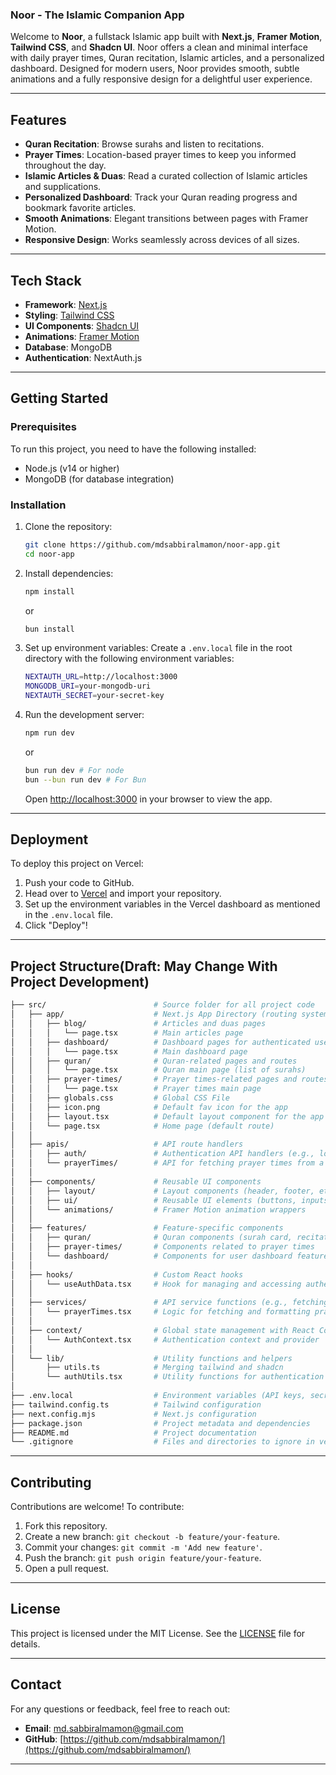### Noor - The Islamic Companion App

Welcome to **Noor**, a fullstack Islamic app built with **Next.js**, **Framer Motion**, **Tailwind CSS**, and **Shadcn UI**. Noor offers a clean and minimal interface with daily prayer times, Quran recitation, Islamic articles, and a personalized dashboard. Designed for modern users, Noor provides smooth, subtle animations and a fully responsive design for a delightful user experience.

---

## Features

- **Quran Recitation**: Browse surahs and listen to recitations.
- **Prayer Times**: Location-based prayer times to keep you informed throughout the day.
- **Islamic Articles & Duas**: Read a curated collection of Islamic articles and supplications.
- **Personalized Dashboard**: Track your Quran reading progress and bookmark favorite articles.
- **Smooth Animations**: Elegant transitions between pages with Framer Motion.
- **Responsive Design**: Works seamlessly across devices of all sizes.
  
---

## Tech Stack

- **Framework**: [Next.js](https://nextjs.org/)
- **Styling**: [Tailwind CSS](https://tailwindcss.com/)
- **UI Components**: [Shadcn UI](https://shadcn.dev/)
- **Animations**: [Framer Motion](https://www.framer.com/motion/)
- **Database**: MongoDB
- **Authentication**: NextAuth.js

---

## Getting Started

### Prerequisites
To run this project, you need to have the following installed:

- Node.js (v14 or higher)
- MongoDB (for database integration)

### Installation

1. Clone the repository:
   ```bash
   git clone https://github.com/mdsabbiralmamon/noor-app.git
   cd noor-app
   ```

2. Install dependencies:
   ```bash
   npm install
   ```
   or
   ```bash
   bun install
   ```

3. Set up environment variables:
   Create a `.env.local` file in the root directory with the following environment variables:
   ```bash
   NEXTAUTH_URL=http://localhost:3000
   MONGODB_URI=your-mongodb-uri
   NEXTAUTH_SECRET=your-secret-key
   ```

4. Run the development server:
   ```bash
   npm run dev
   ```
   or
   ```bash
   bun run dev # For node
   bun --bun run dev # For Bun
   ```

   Open [http://localhost:3000](http://localhost:3000) in your browser to view the app.

---

## Deployment

To deploy this project on Vercel:

1. Push your code to GitHub.
2. Head over to [Vercel](https://vercel.com/) and import your repository.
3. Set up the environment variables in the Vercel dashboard as mentioned in the `.env.local` file.
4. Click "Deploy"!

---

## Project Structure(Draft: May Change With Project Development)

```bash
├── src/                        # Source folder for all project code
│   ├── app/                    # Next.js App Directory (routing system)
│   │   ├── blog/               # Articles and duas pages
│   │   │   └── page.tsx        # Main articles page
│   │   ├── dashboard/          # Dashboard pages for authenticated users
│   │   │   └── page.tsx        # Main dashboard page
│   │   ├── quran/              # Quran-related pages and routes
│   │   │   └── page.tsx        # Quran main page (list of surahs)
│   │   ├── prayer-times/       # Prayer times-related pages and routes
│   │   │   └── page.tsx        # Prayer times main page
│   │   ├── globals.css         # Global CSS File
│   │   ├── icon.png            # Default fav icon for the app
│   │   ├── layout.tsx          # Default layout component for the app
│   │   └── page.tsx            # Home page (default route)
│   │
│   ├── apis/                   # API route handlers
│   │   ├── auth/               # Authentication API handlers (e.g., login, registration)
│   │   └── prayerTimes/        # API for fetching prayer times from a third-party service
│   │
│   ├── components/             # Reusable UI components
│   │   ├── layout/             # Layout components (header, footer, etc.)
│   │   ├── ui/                 # Reusable UI elements (buttons, inputs, etc.)
│   │   └── animations/         # Framer Motion animation wrappers
│   │
│   ├── features/               # Feature-specific components
│   │   ├── quran/              # Quran components (surah card, recitation, etc.)
│   │   ├── prayer-times/       # Components related to prayer times
│   │   └── dashboard/          # Components for user dashboard features
│   │
│   ├── hooks/                  # Custom React hooks
│   │   └── useAuthData.tsx     # Hook for managing and accessing authentication data
│   │
│   ├── services/               # API service functions (e.g., fetching prayer times)
│   │   └── prayerTimes.tsx     # Logic for fetching and formatting prayer time data
│   │
│   ├── context/                # Global state management with React Context
│   │   └── AuthContext.tsx     # Authentication context and provider
│   │
│   └── lib/                    # Utility functions and helpers
│       ├── utils.ts            # Merging tailwind and shadcn
│       └── authUtils.tsx       # Utility functions for authentication
│ 
├── .env.local                  # Environment variables (API keys, secrets)
├── tailwind.config.ts          # Tailwind configuration
├── next.config.mjs             # Next.js configuration
├── package.json                # Project metadata and dependencies
├── README.md                   # Project documentation
└── .gitignore                  # Files and directories to ignore in version control
```

---

## Contributing

Contributions are welcome! To contribute:

1. Fork this repository.
2. Create a new branch: `git checkout -b feature/your-feature`.
3. Commit your changes: `git commit -m 'Add new feature'`.
4. Push the branch: `git push origin feature/your-feature`.
5. Open a pull request.

---

## License

This project is licensed under the MIT License. See the [LICENSE](LICENSE) file for details.

---

## Contact

For any questions or feedback, feel free to reach out:

- **Email**: [md.sabbiralmamon@gmail.com](mailto:md.sabbiralmamon@gmail.com)
- **GitHub**: [https://github.com/mdsabbiralmamon/](https://github.com/mdsabbiralmamon/)

---
